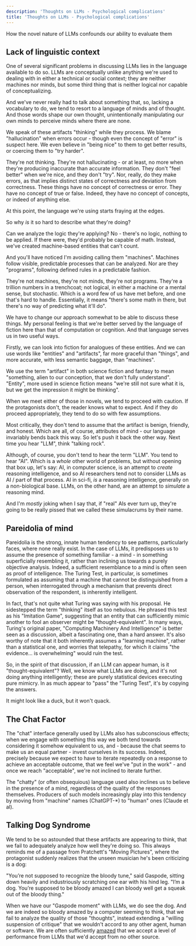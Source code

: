 ```yaml
---
description: 'Thoughts on LLMs - Psychological complications'
title: 'Thoughts on LLMs - Psychological complications'
---
```


How the novel nature of LLMs confounds our ability to evaluate them

## Lack of linguistic context

One of several significant problems in discussing LLMs lies in the language available to do so. LLMs are conceptually unlike anything we're used to dealing with in either a technical or social context; they are neither machines nor minds, but some third thing that is neither logical nor capable of conceptualizing.

And we've never really had to talk about something that, so, lacking a vocabulary to do, we tend to resort to a language of minds and of thought. And those words shape our own thought, unintentionally manipulating our own minds to perceive minds where there are none.

We speak of these artifacts "thinking" while they process. We blame "hallucination" when errors occur - though even the concept of "error" is suspect here. We even believe in "being nice" to them to get better results, or coercing them to "try harder".

They're not thinking. They're not hallucinating - or at least, no more when they're producing inaccurate than accurate information. They don't "feel better" when we're nice, and they don't "try". Nor, really, do they make errors, as that implies distinct states of correctness and deviation from correctness. These things have no concept of correctness or error. They have no concept of true or false. Indeed, they have no concept of concepts, or indeed of anything else.

At this point, the language we're using starts fraying at the edges.

So why *is* it so hard to describe what they're doing?

Can we analyze the logic they're applying? No - there's no logic, nothing to be applied. If there were, they'd probably be capable of math. Instead, we've created machine-based entities that can't count.

And you'll have noticed I'm avoiding calling them "machines". Machines follow visible, predictable processes that can be analyzed. Nor are they "programs", following defined rules in a predictable fashion.

They're not machines, they're not minds, they're not programs. They're a trillion numbers in a trenchcoat; not logical, in either a machine or a mental sense, but stochastic. Which is a word few of us have met before, and one that's hard to handle. Essentially, it means "there's some math in there, but there's no way of predicting what it'll do".

We have to change our approach somewhat to be able to discuss these things. My personal feeling is that we're better served by the language of fiction here than that of computation or cognition. And that language serves us in two useful ways.

Firstly, we can look into fiction for analogues of these entities. And we can use words like "entities" and "artifacts", far more graceful than "things", and more accurate, with less semantic baggage, than "machines".

We use the term "artifact" in both science fiction and fantasy to mean "something, alien to our conception, that we don't fully understand". "Entity", more used in science fiction means "we're still not sure what it is, but we get the impression it might be thinking".

When we meet either of those in novels, we tend to proceed with caution. If the protagonists don't, the reader knows what to expect. And if they do proceed appropriately, they tend to do so with few assumptions.

Most critically, they don't tend to assume that the artifact is benign, friendly, and honest. Which are all, of course, attributes of mind - our language invariably bends back this way. So let's push it back the other way. Next time you hear "LLM", think "talking rock".

Although, of course, you don't tend to hear the term "LLM". You tend to hear "AI". Which is a *whole* other world of problems, but without opening that box up, let's say: AI, in computer science, is an attempt to *create* reasoning intelligence, and so AI researchers tend not to consider LLMs as AI / part of that process. AI in sci-fi, *is* a reasoning intelligence, generally on a non-biological base. LLMs, on the other hand, are an attempt to *simulate* a reasoning mind.

And I'm *mostly* joking when I say that, if "real" AIs ever turn up, they're going to be really pissed that we called these simulacrums by their name.

## Pareidolia of mind

Pareidolia is the strong, innate human tendency to see patterns, particularly faces, where none really exist. In the case of LLMs, it predisposes us to assume the presence of something familiar - a mind - in something superficially resembling it, rather than inclining us towards a purely objective analysis. Indeed, a sufficient resemblance to a mind is often seen as proof of intelligence. The Turing Test, in particular, is sometimes formulated as assuming that a machine that cannot be distinguished from a person, when interrogated through a mechanism that prevents direct observation of the respondent, is inherently intelligent.

In fact, that's not quite what Turing was saying with his proposal. He sidestepped the term "thinking" itself as too nebulous. He phrased this test as his "Imitation Game", suggesting that an entity that can sufficiently mimic another to fool an observer might be "thought-equivalent". In many ways, Turing's original paper, "Computing Machinery And Intelligence" is better seen as a discussion, albeit a fascinating one, than a hard answer. It's also worthy of note that it both inherently assumes a "learning machine", rather than a statistical one, and worries that telepathy, for which it claims "the evidence… is overwhelming" would ruin the test.

So, in the spirit of that discussion, if an LLM can appear human, is it "thought-equivalent"? Well, we know what LLMs are doing, and it's not doing anything intelligently; these are purely statistical devices executing pure mimicry. In as much appear to "pass" the "Turing Test", it's by copying the answers.

It might look like a duck, but it won't quack.

## The Chat Factor

The "chat" interface generally used by LLMs also has subconscious effects; when we engage with something this way we both tend towards considering it somehow equivalent to us, and - because the chat seems to make us an equal partner - invest ourselves in its success. Indeed, precisely because we expect to have to iterate repeatedly on a response to achieve an acceptable outcome, that we feel we've "put in the work" - and once we reach "acceptable", we're not inclined to iterate further.

The "chatty" (or often obsequious) language used also inclines us to believe in the presence of a mind, regardless of the quality of the responses themselves. Producers of such models increasingly play into this tendency by moving from "machine" names (ChatGPT-*) to "human" ones (Claude et al).

## Talking Dog Syndrome

We tend to be so astounded that these artifacts are appearing to think, that we fail to adequately analyze how well they're doing so. This always reminds me of a passage from Pratchett's "Moving Pictures", where the protagonist suddenly realizes that the unseen musician he's been criticizing is a dog:

"You’re not supposed to recognize the bloody tune," said Gaspode, sitting down heavily and industriously scratching one ear with his hind leg. "I’m a dog. You’re supposed to be bloody amazed I can bloody well get a squeak out of the bloody thing."

When we have our "Gaspode moment" with LLMs, we do see the dog. And we are indeed so bloody amazed by a computer seeming to think, that we fail to analyze the quality of those "thoughts", instead extending a "willing suspension of critique" that we wouldn't accord to any other agent, human or software. We are often sufficiently [amazed](https://en.wiktionary.org/wiki/amaze) that we accept a level of performance from LLMs that we'd accept from no other source.